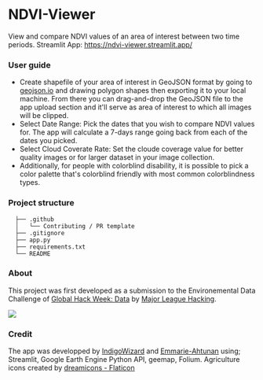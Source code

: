 # NDVI-Viewer

View and compare NDVI values of an area of interest between two time periods.
Streamlit App: https://ndvi-viewer.streamlit.app/

### User guide

- Create shapefile of your area of interest in GeoJSON format by going to [geojson.io](https://geojson.io/) and drawing polygon shapes then exporting it to your local machine. From there you can drag-and-drop the GeoJSON file to the app upload section and it'll serve as area of interest to which all images will be clipped.
- Select Date Range: Pick the dates that you wish to compare NDVI values for. The app will calculate a 7-days range going back from each of the dates you picked.
- Select Cloud Coverate Rate: Set the cloude coverage value for better quality images or for larger dataset in your image collection.
- Additionally, for people with colorblind disability, it is possible to pick a color palette that's colorblind friendly with most common colorblindness types.

### Project structure

```
  ├── .github
  │   └── Contributing / PR template
  ├── .gitignore
  ├── app.py
  ├── requirements.txt
  └── README
```


### About

This project was first developed as a submission to the Environemental Data Challenge of [Global Hack Week: Data](https://ghw.mlh.io/) by [Major League Hacking](https://github.com/MLH). 

![](https://www.pixenli.com/image/Hn1xkB-6)

### Credit

The app was developped by [IndigoWizard](https://github.com/IndigoWizard) and [Emmarie-Ahtunan](https://github.com/Emmarie-Ahtunan) using; Streamlit, Google Earth Engine Python API, geemap, Folium. Agriculture icons created by <a href="https://www.flaticon.com/free-icons/agriculture" title="agriculture icons">dreamicons - Flaticon</a>
